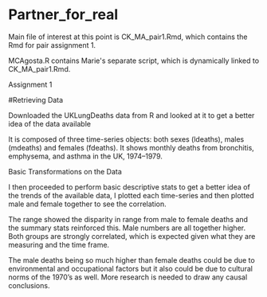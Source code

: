 ﻿# Partner_for_real

Main file of interest at this point is CK_MA_pair1.Rmd, which contains the Rmd for pair assignment 1.

MCAgosta.R contains Marie's separate script, which is dynamically linked to CK_MA_pair1.Rmd.

Assignment 1

#Retrieving Data 

Downloaded the UKLungDeaths data from R and looked at it to get a better idea of the data available

It is composed of three time-series objects: both sexes (ldeaths), males (mdeaths) and females (fdeaths). It shows monthly deaths from bronchitis, emphysema, and asthma in the UK, 1974–1979. 

Basic Transformations on the Data 

I then proceeded to perform basic descriptive stats to get a better idea of the trends of the available data, I plotted each time-series and then plotted male and female together to see the correlation. 

The range showed the disparity in range from male to female deaths and the summary stats reinforced this. 
Male numbers are all together higher.  Both groups are strongly correlated, which is expected given what they are measuring and the time frame.

The male deaths being so much higher than female deaths could be due to environmental and occupational factors but it also could be due to cultural norms of the 1970’s as well. More research is needed to draw any causal conclusions. 



















